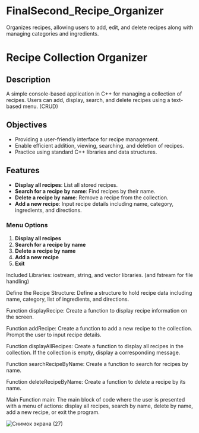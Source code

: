 # FinalSecond_Recipe_Organizer
Organizes recipes, allowing users to add, edit, and delete recipes along with managing categories and ingredients.

# Recipe Collection Organizer

## Description
A simple console-based application in C++ for managing a collection of recipes. Users can add, display, search, and delete recipes using a text-based menu. (CRUD) 

## Objectives
- Providing a user-friendly interface for recipe management.
- Enable efficient addition, viewing, searching, and deletion of recipes.
- Practice using standard C++ libraries and data structures.

## Features
- **Display all recipes**: List all stored recipes.
- **Search for a recipe by name**: Find recipes by their name.
- **Delete a recipe by name**: Remove a recipe from the collection.
- **Add a new recipe**: Input recipe details including name, category, ingredients, and directions.

### Menu Options
1. **Display all recipes**
2. **Search for a recipe by name**
3. **Delete a recipe by name**
4. **Add a new recipe**
5. **Exit**

Included Libraries: iostream, string, and vector libraries. (and fstream for file handling)

Define the Recipe Structure: Define a structure to hold recipe data including name, category, list of ingredients, and directions.

Function displayRecipe: Create a function to display recipe information on the screen.

Function addRecipe: Create a function to add a new recipe to the collection. Prompt the user to input recipe details.

Function displayAllRecipes: Create a function to display all recipes in the collection. If the collection is empty, display a corresponding message.

Function searchRecipeByName: Create a function to search for recipes by name.

Function deleteRecipeByName: Create a function to delete a recipe by its name.

Main Function main: The main block of code where the user is presented with a menu of actions: display all recipes, search by name, delete by name, add a new recipe, or exit the program.

![Снимок экрана (27)](https://github.com/BurglarBarrelRider/FinalSecond_Recipe_Organizer/assets/126348138/ff14004c-97ae-4e27-b083-3652b7d2fff3)

